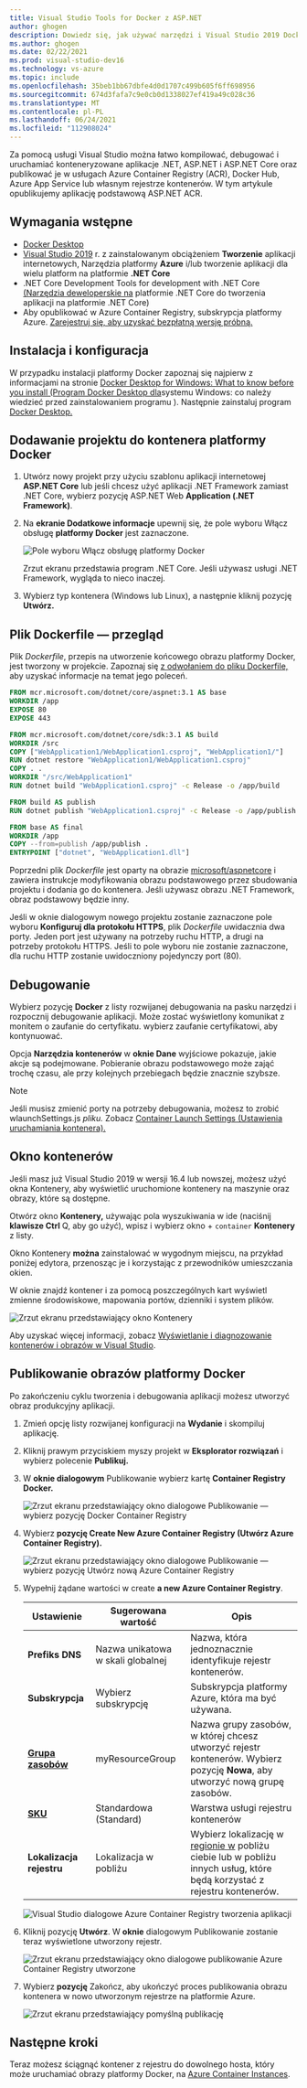 ```yaml
---
title: Visual Studio Tools for Docker z ASP.NET
author: ghogen
description: Dowiedz się, jak używać narzędzi i Visual Studio 2019 Docker for Windows
ms.author: ghogen
ms.date: 02/22/2021
ms.prod: visual-studio-dev16
ms.technology: vs-azure
ms.topic: include
ms.openlocfilehash: 35beb1bb67dbfe4d0d1707c499b605f6ff698956
ms.sourcegitcommit: 674d3fafa7c9e0cb0d1338027ef419a49c028c36
ms.translationtype: MT
ms.contentlocale: pl-PL
ms.lasthandoff: 06/24/2021
ms.locfileid: "112908024"
---
```

Za pomocą usługi Visual Studio można łatwo kompilować, debugować i uruchamiać konteneryzowane aplikacje .NET, ASP.NET i ASP.NET Core oraz publikować je w usługach Azure Container Registry (ACR), Docker Hub, Azure App Service lub własnym rejestrze kontenerów. W tym artykule opublikujemy aplikację podstawową ASP.NET ACR.

## <a name="prerequisites"></a>Wymagania wstępne

* [Docker Desktop](https://hub.docker.com/editions/community/docker-ce-desktop-windows)
* [Visual Studio 2019](https://visualstudio.microsoft.com/downloads) r. z zainstalowanym obciążeniem **Tworzenie** aplikacji internetowych, Narzędzia platformy **Azure** i/lub tworzenie aplikacji dla wielu platform na platformie **.NET Core**
* .NET Core Development Tools for development with .NET Core [(Narzędzia deweloperskie na](https://dotnet.microsoft.com/download/dotnet-core/) platformie .NET Core do tworzenia aplikacji na platformie .NET Core)
* Aby opublikować w Azure Container Registry, subskrypcja platformy Azure. [Zarejestruj się, aby uzyskać bezpłatną wersję próbną.](https://azure.microsoft.com/free/dotnet/)

## <a name="installation-and-setup"></a>Instalacja i konfiguracja

W przypadku instalacji platformy Docker zapoznaj się najpierw z informacjami na stronie [Docker Desktop for Windows: What to know before you install (Program Docker Desktop dla](https://docs.docker.com/docker-for-windows/install/#what-to-know-before-you-install)systemu Windows: co należy wiedzieć przed zainstalowaniem programu ). Następnie zainstaluj program [Docker Desktop.](https://hub.docker.com/editions/community/docker-ce-desktop-windows)

## <a name="add-a-project-to-a-docker-container"></a>Dodawanie projektu do kontenera platformy Docker

1. Utwórz nowy projekt przy użyciu szablonu aplikacji internetowej **ASP.NET Core** lub jeśli chcesz użyć aplikacji .NET Framework zamiast .NET Core, wybierz pozycję ASP.NET Web **Application (.NET Framework)**.
1. Na **ekranie Dodatkowe informacje** upewnij się, że pole wyboru Włącz obsługę **platformy Docker** jest zaznaczone.

   ![Pole wyboru Włącz obsługę platformy Docker](../../media/container-tools/vs-2019/webapp-additional-information-31-docker.png)

   Zrzut ekranu przedstawia program .NET Core. Jeśli używasz usługi .NET Framework, wygląda to nieco inaczej.

1. Wybierz typ kontenera (Windows lub Linux), a następnie kliknij pozycję **Utwórz.**

## <a name="dockerfile-overview"></a>Plik Dockerfile — przegląd

Plik *Dockerfile*, przepis na utworzenie końcowego obrazu platformy Docker, jest tworzony w projekcie. Zapoznaj się [z odwołaniem do pliku Dockerfile,](https://docs.docker.com/engine/reference/builder/) aby uzyskać informacje na temat jego poleceń.

```dockerfile
FROM mcr.microsoft.com/dotnet/core/aspnet:3.1 AS base
WORKDIR /app
EXPOSE 80
EXPOSE 443

FROM mcr.microsoft.com/dotnet/core/sdk:3.1 AS build
WORKDIR /src
COPY ["WebApplication1/WebApplication1.csproj", "WebApplication1/"]
RUN dotnet restore "WebApplication1/WebApplication1.csproj"
COPY . .
WORKDIR "/src/WebApplication1"
RUN dotnet build "WebApplication1.csproj" -c Release -o /app/build

FROM build AS publish
RUN dotnet publish "WebApplication1.csproj" -c Release -o /app/publish

FROM base AS final
WORKDIR /app
COPY --from=publish /app/publish .
ENTRYPOINT ["dotnet", "WebApplication1.dll"]
```

Poprzedni plik *Dockerfile* jest oparty na obrazie [microsoft/aspnetcore](https://hub.docker.com/r/microsoft/aspnetcore/) i zawiera instrukcje modyfikowania obrazu podstawowego przez sbudowania projektu i dodania go do kontenera. Jeśli używasz obrazu .NET Framework, obraz podstawowy będzie inny.

Jeśli w oknie dialogowym nowego projektu zostanie zaznaczone pole wyboru **Konfiguruj dla protokołu HTTPS**, plik *Dockerfile* uwidacznia dwa porty. Jeden port jest używany na potrzeby ruchu HTTP, a drugi na potrzeby protokołu HTTPS. Jeśli to pole wyboru nie zostanie zaznaczone, dla ruchu HTTP zostanie uwidoczniony pojedynczy port (80).

## <a name="debug"></a>Debugowanie

Wybierz pozycję **Docker** z listy rozwijanej debugowania na pasku narzędzi i rozpocznij debugowanie aplikacji. Może zostać wyświetlony komunikat z monitem o zaufanie do certyfikatu. wybierz zaufanie certyfikatowi, aby kontynuować.

Opcja **Narzędzia kontenerów** w **oknie Dane** wyjściowe pokazuje, jakie akcje są podejmowane. Pobieranie obrazu podstawowego może zająć trochę czasu, ale przy kolejnych przebiegach będzie znacznie szybsze.

>[!NOTE]
> Jeśli musisz zmienić porty na potrzeby debugowania, możesz to zrobić wlaunchSettings.js *pliku.* Zobacz [Container Launch Settings (Ustawienia uruchamiania kontenera).](../../container-launch-settings.md)

## <a name="containers-window"></a>Okno kontenerów

Jeśli masz już Visual Studio 2019 w wersji 16.4 lub  nowszej, możesz użyć okna Kontenery, aby wyświetlić uruchomione kontenery na maszynie oraz obrazy, które są dostępne.

Otwórz okno **Kontenery,** używając pola wyszukiwania w ide (naciśnij **klawisze Ctrl** Q, aby go użyć), wpisz i wybierz okno +  `container` **Kontenery** z listy.

Okno Kontenery **można** zainstalować w wygodnym miejscu, na przykład poniżej edytora, przenosząc je i korzystając z przewodników umieszczania okien.

W oknie znajdź kontener i za pomocą poszczególnych kart wyświetl zmienne środowiskowe, mapowania portów, dzienniki i system plików.

![Zrzut ekranu przedstawiający okno Kontenery](../../media/overview/vs-2019/container-tools-window.png)

Aby uzyskać więcej informacji, zobacz [Wyświetlanie i diagnozowanie kontenerów i obrazów w Visual Studio](../../view-and-diagnose-containers.md).

## <a name="publish-docker-images"></a>Publikowanie obrazów platformy Docker

Po zakończeniu cyklu tworzenia i debugowania aplikacji możesz utworzyć obraz produkcyjny aplikacji.

1. Zmień opcję listy rozwijanej konfiguracji na **Wydanie** i skompiluj aplikację.
1. Kliknij prawym przyciskiem myszy projekt w **Eksplorator rozwiązań** i wybierz polecenie **Publikuj.**
1. W **oknie dialogowym** Publikowanie wybierz kartę **Container Registry Docker.**

   ![Zrzut ekranu przedstawiający okno dialogowe Publikowanie — wybierz pozycję Docker Container Registry](../../media/container-tools/vs-2019/docker-container-registry.png)

1. Wybierz **pozycję Create New Azure Container Registry (Utwórz Azure Container Registry).**

   ![Zrzut ekranu przedstawiający okno dialogowe Publikowanie — wybierz pozycję Utwórz nową Azure Container Registry](../../media/container-tools/vs-2019/select-existing-or-create-new-azure-container-registry.png)

1. Wypełnij żądane wartości w create **a new Azure Container Registry**.

    | Ustawienie      | Sugerowana wartość  | Opis                                |
    | ------------ |  ------- | -------------------------------------------------- |
    | **Prefiks DNS** | Nazwa unikatowa w skali globalnej | Nazwa, która jednoznacznie identyfikuje rejestr kontenerów. |
    | **Subskrypcja** | Wybierz subskrypcję | Subskrypcja platformy Azure, która ma być używana. |
    | **[Grupa zasobów](/azure/azure-resource-manager/resource-group-overview)** | myResourceGroup |  Nazwa grupy zasobów, w której chcesz utworzyć rejestr kontenerów. Wybierz pozycję **Nowa**, aby utworzyć nową grupę zasobów.|
    | **[SKU](/azure/container-registry/container-registry-skus)** | Standardowa (Standard) | Warstwa usługi rejestru kontenerów  |
    | **Lokalizacja rejestru** | Lokalizacja w pobliżu | Wybierz lokalizację w [regionie w](https://azure.microsoft.com/regions/) pobliżu ciebie lub w pobliżu innych usług, które będą korzystać z rejestru kontenerów. |

    ![Visual Studio dialogowe Azure Container Registry tworzenia aplikacji][0]

1. Kliknij pozycję **Utwórz**. W **oknie** dialogowym Publikowanie zostanie teraz wyświetlone utworzony rejestr.

   ![Zrzut ekranu przedstawiający okno dialogowe publikowanie Azure Container Registry utworzone](../../media/container-tools/vs-2019/created-azure-container-registry.png)

1. Wybierz **pozycję** Zakończ, aby ukończyć proces publikowania obrazu kontenera w nowo utworzonym rejestrze na platformie Azure.

   ![Zrzut ekranu przedstawiający pomyślną publikację](../../media/container-tools/vs-2019/publish-succeeded.png)

## <a name="next-steps"></a>Następne kroki

Teraz możesz ściągnąć kontener z rejestru do dowolnego hosta, który może uruchamiać obrazy platformy Docker, na [Azure Container Instances](/azure/container-instances/container-instances-tutorial-deploy-app).

[0]:../../media/hosting-web-apps-in-docker/vs-acr-provisioning-dialog-2019.png
